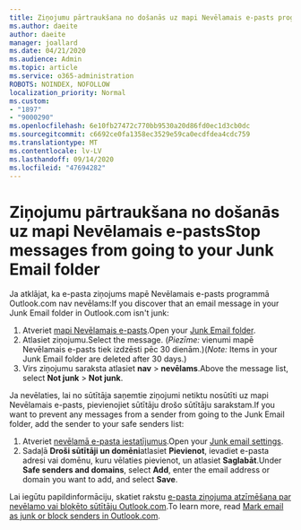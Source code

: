```yaml
---
title: Ziņojumu pārtraukšana no došanās uz mapi Nevēlamais e-pasts programmā Outlook.com
ms.author: daeite
author: daeite
manager: joallard
ms.date: 04/21/2020
ms.audience: Admin
ms.topic: article
ms.service: o365-administration
ROBOTS: NOINDEX, NOFOLLOW
localization_priority: Normal
ms.custom:
- "1897"
- "9000290"
ms.openlocfilehash: 6e10fb27472c770bb9530a20d86fd0ec1d3cb0dc
ms.sourcegitcommit: c6692ce0fa1358ec3529e59ca0ecdfdea4cdc759
ms.translationtype: MT
ms.contentlocale: lv-LV
ms.lasthandoff: 09/14/2020
ms.locfileid: "47694282"
---
```

# <a name="stop-messages-from-going-to-your-junk-email-folder"></a><span data-ttu-id="f6e8b-102">Ziņojumu pārtraukšana no došanās uz mapi Nevēlamais e-pasts</span><span class="sxs-lookup"><span data-stu-id="f6e8b-102">Stop messages from going to your Junk Email folder</span></span>

<span data-ttu-id="f6e8b-103">Ja atklājat, ka e-pasta ziņojums mapē Nevēlamais e-pasts programmā Outlook.com nav nevēlams:</span><span class="sxs-lookup"><span data-stu-id="f6e8b-103">If you discover that an email message in your Junk Email folder in Outlook.com isn't junk:</span></span>

1. <span data-ttu-id="f6e8b-104">Atveriet [mapi Nevēlamais e-pasts](https://outlook.live.com/mail/junkemail).</span><span class="sxs-lookup"><span data-stu-id="f6e8b-104">Open your [Junk Email folder](https://outlook.live.com/mail/junkemail).</span></span>
1. <span data-ttu-id="f6e8b-105">Atlasiet ziņojumu.</span><span class="sxs-lookup"><span data-stu-id="f6e8b-105">Select the message.</span></span> <span data-ttu-id="f6e8b-106">(*Piezīme:* vienumi mapē Nevēlamais e-pasts tiek izdzēsti pēc 30 dienām.)</span><span class="sxs-lookup"><span data-stu-id="f6e8b-106">(*Note:* Items in your Junk Email folder are deleted after 30 days.)</span></span>
1. <span data-ttu-id="f6e8b-107">Virs ziņojumu saraksta atlasiet **nav**  >  **nevēlams**.</span><span class="sxs-lookup"><span data-stu-id="f6e8b-107">Above the message list, select **Not junk** > **Not junk**.</span></span>

<span data-ttu-id="f6e8b-108">Ja nevēlaties, lai no sūtītāja saņemtie ziņojumi netiktu nosūtīti uz mapi Nevēlamais e-pasts, pievienojiet sūtītāju drošo sūtītāju sarakstam.</span><span class="sxs-lookup"><span data-stu-id="f6e8b-108">If you want to prevent any messages from a sender from going to the Junk Email folder, add the sender to your safe senders list:</span></span>

1. <span data-ttu-id="f6e8b-109">Atveriet [nevēlamā e-pasta iestatījumus](https://go.microsoft.com/fwlink/?linkid=2035804).</span><span class="sxs-lookup"><span data-stu-id="f6e8b-109">Open your [Junk email settings](https://go.microsoft.com/fwlink/?linkid=2035804).</span></span>
1. <span data-ttu-id="f6e8b-110">Sadaļā **Droši sūtītāji un domēni**atlasiet **Pievienot**, ievadiet e-pasta adresi vai domēnu, kuru vēlaties pievienot, un atlasiet **Saglabāt**.</span><span class="sxs-lookup"><span data-stu-id="f6e8b-110">Under **Safe senders and domains**, select **Add**, enter the email address or domain you want to add, and select **Save**.</span></span>

<span data-ttu-id="f6e8b-111">Lai iegūtu papildinformāciju, skatiet rakstu [e-pasta ziņojuma atzīmēšana par nevēlamo vai bloķēto sūtītāju Outlook.com](https://support.office.com/article/a3ece97b-82f8-4a5e-9ac3-e92fa6427ae4?wt.mc_id=Office_Outlook_com_Alchemy).</span><span class="sxs-lookup"><span data-stu-id="f6e8b-111">To learn more, read [Mark email as junk or block senders in Outlook.com](https://support.office.com/article/a3ece97b-82f8-4a5e-9ac3-e92fa6427ae4?wt.mc_id=Office_Outlook_com_Alchemy).</span></span>
